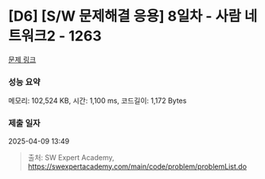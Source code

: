 # [D6] [S/W 문제해결 응용] 8일차 - 사람 네트워크2 - 1263 

[문제 링크](https://swexpertacademy.com/main/code/problem/problemDetail.do?contestProbId=AV18P2B6Iu8CFAZN) 

### 성능 요약

메모리: 102,524 KB, 시간: 1,100 ms, 코드길이: 1,172 Bytes

### 제출 일자

2025-04-09 13:49



> 출처: SW Expert Academy, https://swexpertacademy.com/main/code/problem/problemList.do